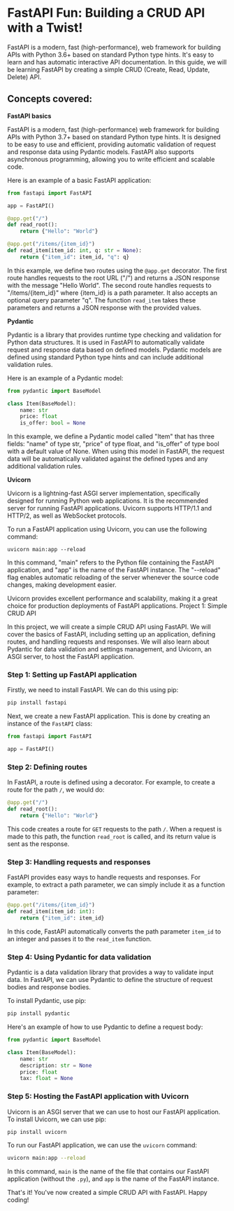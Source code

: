 # FastAPI Fun: Building a CRUD API with a Twist!

FastAPI is a modern, fast (high-performance), web framework for building APIs with Python 3.6+ based on standard Python type hints. It's easy to learn and has automatic interactive API documentation. In this guide, we will be learning FastAPI by creating a simple CRUD (Create, Read, Update, Delete) API. 

## Concepts covered: 
**FastAPI basics**

FastAPI is a modern, fast (high-performance) web framework for building APIs with Python 3.7+ based on standard Python type hints. It is designed to be easy to use and efficient, providing automatic validation of request and response data using Pydantic models. FastAPI also supports asynchronous programming, allowing you to write efficient and scalable code.

Here is an example of a basic FastAPI application:

```python
from fastapi import FastAPI

app = FastAPI()

@app.get("/")
def read_root():
    return {"Hello": "World"}

@app.get("/items/{item_id}")
def read_item(item_id: int, q: str = None):
    return {"item_id": item_id, "q": q}
```

In this example, we define two routes using the `@app.get` decorator. The first route handles requests to the root URL ("/") and returns a JSON response with the message "Hello World". The second route handles requests to "/items/{item_id}" where {item_id} is a path parameter. It also accepts an optional query parameter "q". The function `read_item` takes these parameters and returns a JSON response with the provided values.

**Pydantic**

Pydantic is a library that provides runtime type checking and validation for Python data structures. It is used in FastAPI to automatically validate request and response data based on defined models. Pydantic models are defined using standard Python type hints and can include additional validation rules.

Here is an example of a Pydantic model:

```python
from pydantic import BaseModel

class Item(BaseModel):
    name: str
    price: float
    is_offer: bool = None
```

In this example, we define a Pydantic model called "Item" that has three fields: "name" of type str, "price" of type float, and "is_offer" of type bool with a default value of None. When using this model in FastAPI, the request data will be automatically validated against the defined types and any additional validation rules.

**Uvicorn**

Uvicorn is a lightning-fast ASGI server implementation, specifically designed for running Python web applications. It is the recommended server for running FastAPI applications. Uvicorn supports HTTP/1.1 and HTTP/2, as well as WebSocket protocols.

To run a FastAPI application using Uvicorn, you can use the following command:

```
uvicorn main:app --reload
```

In this command, "main" refers to the Python file containing the FastAPI application, and "app" is the name of the FastAPI instance. The "--reload" flag enables automatic reloading of the server whenever the source code changes, making development easier.

Uvicorn provides excellent performance and scalability, making it a great choice for production deployments of FastAPI applications. Project 1: Simple CRUD API

In this project, we will create a simple CRUD API using FastAPI. We will cover the basics of FastAPI, including setting up an application, defining routes, and handling requests and responses. We will also learn about Pydantic for data validation and settings management, and Uvicorn, an ASGI server, to host the FastAPI application.

### Step 1: Setting up FastAPI application

Firstly, we need to install FastAPI. We can do this using pip:

```bash
pip install fastapi
```

Next, we create a new FastAPI application. This is done by creating an instance of the `FastAPI` class:

```python
from fastapi import FastAPI

app = FastAPI()
```

### Step 2: Defining routes

In FastAPI, a route is defined using a decorator. For example, to create a route for the path `/`, we would do:

```python
@app.get("/")
def read_root():
    return {"Hello": "World"}
```

This code creates a route for `GET` requests to the path `/`. When a request is made to this path, the function `read_root` is called, and its return value is sent as the response.

### Step 3: Handling requests and responses

FastAPI provides easy ways to handle requests and responses. For example, to extract a path parameter, we can simply include it as a function parameter:

```python
@app.get("/items/{item_id}")
def read_item(item_id: int):
    return {"item_id": item_id}
```

In this code, FastAPI automatically converts the path parameter `item_id` to an integer and passes it to the `read_item` function.

### Step 4: Using Pydantic for data validation

Pydantic is a data validation library that provides a way to validate input data. In FastAPI, we can use Pydantic to define the structure of request bodies and response bodies. 

To install Pydantic, use pip:

```bash
pip install pydantic
```

Here's an example of how to use Pydantic to define a request body:

```python
from pydantic import BaseModel

class Item(BaseModel):
    name: str
    description: str = None
    price: float
    tax: float = None
```

### Step 5: Hosting the FastAPI application with Uvicorn

Uvicorn is an ASGI server that we can use to host our FastAPI application. To install Uvicorn, we can use pip:

```bash
pip install uvicorn
```

To run our FastAPI application, we can use the `uvicorn` command:

```bash
uvicorn main:app --reload
```

In this command, `main` is the name of the file that contains our FastAPI application (without the `.py`), and `app` is the name of the FastAPI instance.

That's it! You've now created a simple CRUD API with FastAPI. Happy coding!